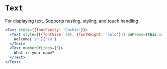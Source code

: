 # `Text`

For displaying text. Supports nesting, styling, and touch handling.

```jsx
<Text style={{fontFamily: 'Cochin'}}>
  <Text style={[{fontSize: 30}, {fontWeight: 'bold'}]} onPress={this.onPressTitle}>
    Welcome{'\n'}{'\n'}
  </Text>
  <Text numberOfLines={5}>
    What is your name?
  </Text>
</Text>
```
